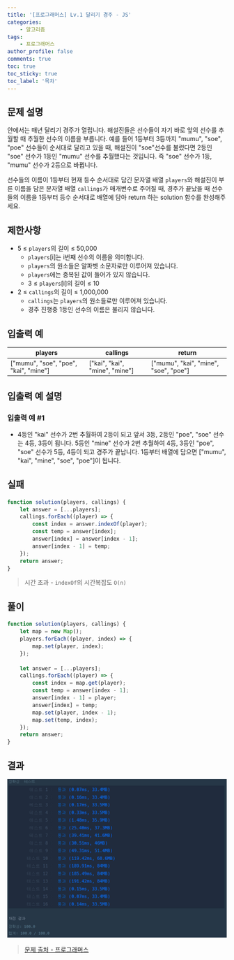 ```yaml
---
title: '[프로그래머스] Lv.1 달리기 경주 - JS'
categories:
    - 알고리즘
tags:
    - 프로그래머스
author_profile: false
comments: true
toc: true
toc_sticky: true
toc_label: '목차'
---
```


## 문제 설명

얀에서는 매년 달리기 경주가 열립니다. 해설진들은 선수들이 자기 바로 앞의 선수를 추월할 때 추월한 선수의 이름을 부릅니다. 예를 들어 1등부터 3등까지 "mumu", "soe", "poe" 선수들이 순서대로 달리고 있을 때, 해설진이 "soe"선수를 불렀다면 2등인 "soe" 선수가 1등인 "mumu" 선수를 추월했다는 것입니다. 즉 "soe" 선수가 1등, "mumu" 선수가 2등으로 바뀝니다.

선수들의 이름이 1등부터 현재 등수 순서대로 담긴 문자열 배열 `players`와 해설진이 부른 이름을 담은 문자열 배열 `callings`가 매개변수로 주어질 때, 경주가 끝났을 때 선수들의 이름을 1등부터 등수 순서대로 배열에 담아 return 하는 solution 함수를 완성해주세요.

## 제한사항

-   5 ≤ `players`의 길이 ≤ 50,000
    -   `players`[i]는 i번째 선수의 이름을 의미합니다.
    -   `players`의 원소들은 알파벳 소문자로만 이루어져 있습니다.
    -   `players`에는 중복된 값이 들어가 있지 않습니다.
    -   3 ≤ `players`[i]의 길이 ≤ 10
-   2 ≤ `callings`의 길이 ≤ 1,000,000
    -   `callings`는 `players`의 원소들로만 이루어져 있습니다.
    -   경주 진행중 1등인 선수의 이름은 불리지 않습니다.

## 입출력 예

| players                               | callings                       | return                                |
| ------------------------------------- | ------------------------------ | ------------------------------------- |
| ["mumu", "soe", "poe", "kai", "mine"] | ["kai", "kai", "mine", "mine"] | ["mumu", "kai", "mine", "soe", "poe"] |

## 입출력 예 설명

### 입출력 예 #1

-   4등인 "kai" 선수가 2번 추월하여 2등이 되고 앞서 3등, 2등인 "poe", "soe" 선수는 4등, 3등이 됩니다. 5등인 "mine" 선수가 2번 추월하여 4등, 3등인 "poe", "soe" 선수가 5등, 4등이 되고 경주가 끝납니다. 1등부터 배열에 담으면 ["mumu", "kai", "mine", "soe", "poe"]이 됩니다.

## 실패

```javascript
function solution(players, callings) {
    let answer = [...players];
    callings.forEach((player) => {
        const index = answer.indexOf(player);
        const temp = answer[index];
        answer[index] = answer[index - 1];
        answer[index - 1] = temp;
    });
    return answer;
}
```

> 시간 초과 - `indexOf`의 시간복잡도 `O(n)`

## 풀이

```javascript
function solution(players, callings) {
    let map = new Map();
    players.forEach((player, index) => {
        map.set(player, index);
    });

    let answer = [...players];
    callings.forEach((player) => {
        const index = map.get(player);
        const temp = answer[index - 1];
        answer[index - 1] = player;
        answer[index] = temp;
        map.set(player, index - 1);
        map.set(temp, index);
    });
    return answer;
}
```

## 결과

![result](/assets/images/2023/08/21/algorithm-20-result.png)

> [문제 출처 - 프로그래머스](https://school.programmers.co.kr/learn/courses/30/lessons/178871)
